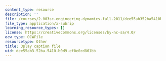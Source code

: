 ```yaml
---
content_type: resource
description: ''
file: /courses/2-003sc-engineering-dynamics-fall-2011/dee55ab352ba5410b0d9ef0e0cd861bb_jROTMB142T0.vtt
file_type: application/x-subrip
learning_resource_types: []
license: https://creativecommons.org/licenses/by-nc-sa/4.0/
ocw_type: OCWFile
resourcetype: Other
title: 3play caption file
uid: dee55ab3-52ba-5410-b0d9-ef0e0cd861bb
---
```

